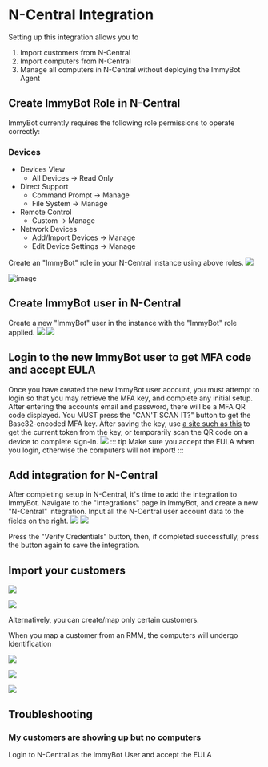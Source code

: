 # N-Central Integration

Setting up this integration allows you to
1. Import customers from N-Central
2. Import computers from N-Central
3. Manage all computers in N-Central without deploying the ImmyBot Agent

## Create ImmyBot Role in N-Central

ImmyBot currently requires the following role permissions to operate correctly:

### Devices
- Devices View
  - All Devices -> Read Only
- Direct Support
  - Command Prompt -> Manage
  - File System -> Manage
- Remote Control 
  - Custom -> Manage
- Network Devices
  - Add/Import Devices -> Manage
  - Edit Device Settings -> Manage

Create an "ImmyBot" role in your N-Central instance using above roles.
![](./.vuepress/images/ncentraldocs/add_userrole_guide_1.png)

![image](https://user-images.githubusercontent.com/1424395/215891495-9c485090-5406-47e7-82cc-4d9f7003f98d.png)

## Create ImmyBot user in N-Central

Create a new "ImmyBot" user in the instance with the "ImmyBot" role applied.
![](./.vuepress/images/ncentraldocs/add_user_guide_1.png)
![](./.vuepress/images/ncentraldocs/add_userrole_guide_2.png)

## Login to the new ImmyBot user to get MFA code and accept EULA

Once you have created the new ImmyBot user account, you must attempt to login
so that you may retrieve the MFA key, and complete any initial setup.
After entering the accounts email and password, there will be a MFA QR code displayed.
You MUST press the "CAN'T SCAN IT?" button to get the Base32-encoded MFA key.
After saving the key, use [a site such as this](https://totp.danhersam.com/?period=30&digits=6) to get the current token from the key, or temporarily scan the QR code on a device to complete sign-in.
![](./.vuepress/images/ncentraldocs/login_mfa_guide_1.png)
::: tip
Make sure you accept the EULA when you login, otherwise the computers will not import!
:::

## Add integration for N-Central

After completing setup in N-Central, it's time to add the integration to ImmyBot.
Navigate to the "Integrations" page in ImmyBot, and create a new "N-Central" integration.
Input all the N-Central user account data to the fields on the right.
![](./.vuepress/images/ncentraldocs/add_integration_guide_1.png)
![](./.vuepress/images/ncentraldocs/add_integration_guide_2.png)

Press the "Verify Credentials" button, then, if completed successfully, press the button again to save the integration.

## Import your customers

![](./.vuepress/images/2021-03-23-18-57-19.png)

![](./.vuepress/images/2021-03-23-19-01-36.png)

Alternatively, you can create/map only certain customers.

When you map a customer from an RMM, the computers will undergo Identification

![](./.vuepress/images/2021-03-23-19-03-33.png)

![](./.vuepress/images/2021-03-23-19-06-55.png)

![](./.vuepress/images/2021-03-23-19-08-30.png)

## Troubleshooting

### My customers are showing up but no computers
Login to N-Central as the ImmyBot User and accept the EULA
